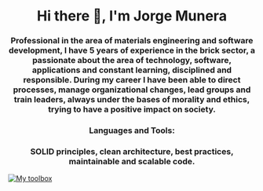 <h1 align="center">Hi there 👋, I'm Jorge Munera</h1>
<h3 align="center">Professional in the area of materials engineering and software development, I have 5 years of experience in the brick sector, a passionate about the area of technology, software, applications and constant learning, disciplined and responsible.
During my career I have been able to direct processes, manage organizational changes, lead groups and train leaders, always under the bases of morality and ethics, trying to have a positive impact on society.</h3>

<h3 align="center">Languages and Tools:</h3>
<h3 align="center">SOLID principles, clean architecture, best practices, maintainable and scalable code.</h3>

[![My toolbox](https://skillicons.dev/icons?i=js,nodejs,express,mysql,postgres,mongodb,docker,html,css,jest,github)](https://skillicons.dev)


